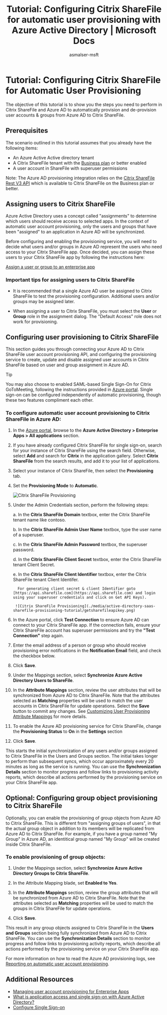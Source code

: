 ﻿---
title: 'Tutorial: Configuring Citrix ShareFile for automatic user provisioning with Azure Active Directory | Microsoft Docs'
description: Learn how to configure Azure Active Directory to automatically provision and de-provision user accounts to Citrix ShareFile.
services: active-directory
documentationcenter: ''
author: asmalser-msft
writer: asmalser-msft
manager: sakula

ms.assetid: 4fc80aba-e27e-49e5-a481-5ee3e8cd806d
ms.service: active-directory
ms.workload: identity
ms.tgt_pltfrm: na
ms.devlang: na
ms.topic: article
ms.date: 10/18/2017
ms.author: asmalser-msft
ms.reviewer: asmalser

---

# Tutorial: Configuring Citrix ShareFile for Automatic User Provisioning


The objective of this tutorial is to show you the steps you need to perform in Citrix ShareFile and Azure AD to automatically provision and de-provision user accounts & groups from Azure AD to Citrix ShareFile.

## Prerequisites

The scenario outlined in this tutorial assumes that you already have the following items:

*   An Azure Active Active directory tenant
*   A Citrix ShareFile tenant with the [Business plan](https://www.sharefile.com/pricing) or better enabled 
*   A user account in ShareFile with superuser permissions 

Note: The Azure AD provisioning integration relies on the [Citrix ShareFile Rest V3 API](https://api.sharefile.com/rest/docs/resource.aspx?name=Items) which is available to Citrix ShareFile on the Business plan or better.

## Assigning users to Citrix ShareFile

Azure Active Directory uses a concept called "assignments" to determine which users should receive access to selected apps. In the context of automatic user account provisioning, only the users and groups that have been "assigned" to an application in Azure AD will be synchronized. 

Before configuring and enabling the provisioning service, you will need to decide what users and/or groups in Azure AD represent the users who need access to your Citrix ShareFile app. Once decided, you can assign these users to your Citrix ShareFile app by following the instructions here:

[Assign a user or group to an enterprise app](active-directory-coreapps-assign-user-azure-portal.md)

### Important tips for assigning users to Citrix ShareFile

*	It is recommended that a single Azure AD user be assigned to Citrix ShareFile to test the provisioning configuration. Additional users and/or groups may be assigned later.

*	When assigning a user to Citrix ShareFile, you must select the **User** or **Group** role in the assignment dialog. The "Default Access" role does not work for provisioning.


## Configuring user provisioning to Citrix ShareFile 

This section guides you through connecting your Azure AD to Citrix ShareFile user account provisioning API, and configuring the provisioning service to create, update and disable assigned user accounts in Citrix ShareFile based on user and group assignment in Azure AD.

> [!TIP]
> You may also choose to enabled SAML-based Single Sign-On for Citrix GoToMeeting, following the instructions provided in [Azure portal](https://portal.azure.com). Single sign-on can be configured independently of automatic provisioning, though these two features compliment each other.

### To configure automatic user account provisioning to Citrix ShareFile in Azure AD:


1)	In the [Azure portal](https://portal.azure.com), browse to the **Azure Active Directory > Enterprise Apps > All applications**  section.

2) If you have already configured Citrix ShareFile for single sign-on, search for your instance of Citrix ShareFile using the search field. Otherwise, select **Add** and search for **Citrix** in the application gallery. Select **Citrix ShareFile** from the search results, and add it to your list of applications.

3)	Select your instance of Citrix ShareFile, then select the **Provisioning** tab.

4)	Set the **Provisioning Mode** to **Automatic**.

    ![Citrix ShareFile Provisioning](./media/active-directory-saas-sharefile-provisioning-tutorial/sharefileazureprovisioning.png)
    
5. Under the Admin Credentials section, perform the following steps:
   
    a. In the **Citrix ShareFile Domain** textbox, enter the Citrix ShareFile tenant name like contoso.

    b. In the **Citrix ShareFile Admin User Name** textbox, type the user name of a superuser.

    c. In the **Citrix ShareFile Admin Password** textbox, the superuser password.
    
    d. In the **Citrix ShareFile Client Secret** textbox, enter the Citrix ShareFile tenant Client Secret.
    
    e. In the **Citrix ShareFile Client Identifier** textbox, enter the Citrix ShareFile tenant Client Identifer.
    
         For generating client secret & client Identifier goto [https://api.sharefile.com](https://api.sharefile.com) and login using your superuser credentials and click on Get API Keys).
         
        ![Citrix ShareFile Provisioning](./media/active-directory-saas-sharefile-provisioning-tutorial/getsharefileapikey.png)
	
6) In the Azure portal, click **Test Connection** to ensure Azure AD can connect to your Citrix ShareFile app. If the connection fails, ensure your Citrix ShareFile account has superuser permissions and try the **"Test Connection"** step again.

7) Enter the email address of a person or group who should receive provisioning error notifications in the **Notification Email** field, and check the checkbox below.

8) Click **Save**. 

9) Under the Mappings section, select **Synchronize Azure Active Directory Users to ShareFile**.

10) In the **Attribute Mappings** section, review the user attributes that will be synchronized from Azure AD to Citrix ShareFile. Note that the attributes selected as **Matching** properties will be used to match the user accounts in Citrix ShareFile for update operations. Select the **Save** button to commit any changes. See [Customizing User Provisioning Attribute Mappings](active-directory-saas-customizing-attribute-mappings.md) for more details.

11) To enable the Azure AD provisioning service for Citrix ShareFile, change the **Provisioning Status** to **On** in the **Settings** section

12) Click **Save**. 

This starts the initial synchronization of any users and/or groups assigned to Citrix ShareFile in the Users and Groups section. The initial takes longer to perform than subsequent syncs, which occur approximately every 20 minutes as long as the service is running. You can use the **Synchronization Details** section to monitor progress and follow links to provisioning activity reports, which describe all actions performed by the provisioning service on your Citrix ShareFile app.

## Optional: Configuring group object provisioning to Citrix ShareFile 

Optionally, you can enable the provisioning of group objects from Azure AD to Citrix ShareFile. This is different from "assigning groups of users", in that the actual group object in addition to its members will be replicated from Azure AD to Citrix ShareFile. For example, if you have a group named "My Group" in Azure AD, an identitical group named "My Group" will be created inside Citrix ShareFile.

### To enable provisioning of group objects:

1) Under the Mappings section, select **Synchronize Azure Active Directory Groups to Citrix ShareFile**.

2) In the Attribute Mapping blade, set **Enabled to Yes**.

3) In the **Attribute Mappings** section, review the group attributes that will be synchronized from Azure AD to Citrix ShareFile. Note that the attributes selected as **Matching** properties will be used to match the groups in Citrix ShareFile for update operations. 

4) Click **Save**.

This result in any group objects assigned to Citrix ShareFile in the **Users and Groups** section being fully synchronized from Azure AD to Citrix ShareFile. You can use the **Synchronization Details** section to monitor progress and follow links to provisioning activity reports, which describe all actions performed by the provisioning service on your Citrix ShareFile app.

For more information on how to read the Azure AD provisioning logs, see [Reporting on automatic user account provisioning](https://docs.microsoft.com/en-us/azure/active-directory/active-directory-saas-provisioning-reporting).

## Additional Resources

* [Managing user account provisioning for Enterprise Apps](active-directory-enterprise-apps-manage-provisioning.md)
* [What is application access and single sign-on with Azure Active Directory?](active-directory-appssoaccess-whatis.md)
* [Configure Single Sign-on](active-directory-saas-citrix-gotomeeting-tutorial.md)
